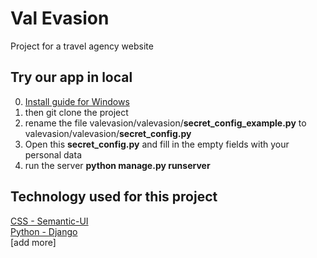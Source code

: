# Val Evasion
Project for a travel agency website

## Try our app in local

0. [Install guide for Windows](https://docs.djangoproject.com/fr/2.0/howto/windows/)
1. then git clone the project
2. rename the file valevasion/valevasion/**secret_config_example.py** to valevasion/valevasion/**secret_config.py**
3. Open this **secret_config.py** and fill in the empty fields with your personal data
4. run the server **python manage.py runserver**

## Technology used for this project
[CSS - Semantic-UI](https://semantic-ui.com) <br>
[Python - Django](https://www.djangoproject.com) <br>
[add more]


